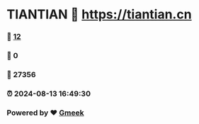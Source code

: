 # TIANTIAN :link: https://tiantian.cn 
### :page_facing_up: [12](https://tiantian.cn/tag.html) 
### :speech_balloon: 0 
### :hibiscus: 27356 
### :alarm_clock: 2024-08-13 16:49:30 
### Powered by :heart: [Gmeek](https://github.com/Meekdai/Gmeek)
